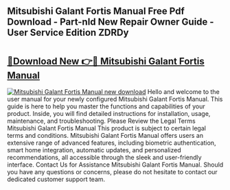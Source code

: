 ## Mitsubishi Galant Fortis Manual Free Pdf Download - Part-nId New Repair Owner Guide - User Service Edition ZDRDy

# <h2><a href="http://bc84193.oget.top/?id=Mitsubishi+Galant+Fortis+Manual">🔗Download New 👉🔴 Mitsubishi Galant Fortis Manual</a></h2>

[![Mitsubishi Galant Fortis Manual new download](https://i.imgur.com/5g1atiW.png)](http://bc84193.oget.top/?id=Mitsubishi+Galant+Fortis+Manual)
Hello and welcome to the user manual for your newly configured Mitsubishi Galant Fortis Manual. This guide is here to help you master the functions and capabilities of your product. Inside, you will find detailed instructions for installation, usage, maintenance, and troubleshooting. Please Review the Legal Terms Mitsubishi Galant Fortis Manual This product is subject to certain legal terms and conditions. Mitsubishi Galant Fortis Manual offers users an extensive range of advanced features, including biometric authentication, smart home integration, automatic updates, and personalized recommendations, all accessible through the sleek and user-friendly interface. Contact Us for Assistance Mitsubishi Galant Fortis Manual. Should you have any questions or concerns, please do not hesitate to contact our dedicated customer support team.
